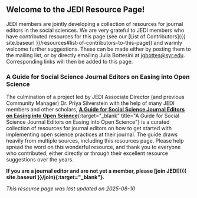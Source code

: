 <div id="introduction"></div>


## Welcome to the JEDI Resource Page!


JEDI members are jointly developing a collection of resources for journal editors in the social sciences. We are very grateful to JEDI members who have contributed resources for this page (see our [List of Contributors]({{ site.baseurl }}/resources#list-of-contributors-to-this-page)) and warmly welcome further suggestions. These can be made either by posting them to the mailing list, or by directly emailing Julia Bottesini at [jgbottes@syr.edu](mailto:jgbottes@syr.edu). Corresponding links will then be added to this page.


### A Guide for Social Science Journal Editors on Easing into Open Science

The culmination of a project led by JEDI Associate Director (and previous Community Manager) Dr. Priya Silverstein with the help of many JEDI members and other scholars, [**A Guide for Social Science Journal Editors on Easing into Open Science**](https://osf.io/hstcx/){:target="_blank" title="A Guide for Social Science Journal Editors on Easing into Open Science"} is a curated collection of resources for journal editors on how to get started with implementing open science practices at their journal. The guide draws heavily from multiple sources, including this resources page. Please help spread the word on this wonderful resource, and thank you to everyone who contributed, either directly or through their excellent resource suggestions over the years.


**If you are a journal editor and are not yet a member, please [join JEDI]({{ site.baseurl }}/join){:target="_blank"}.**


*This resource page was last updated on 2025-08-10*
